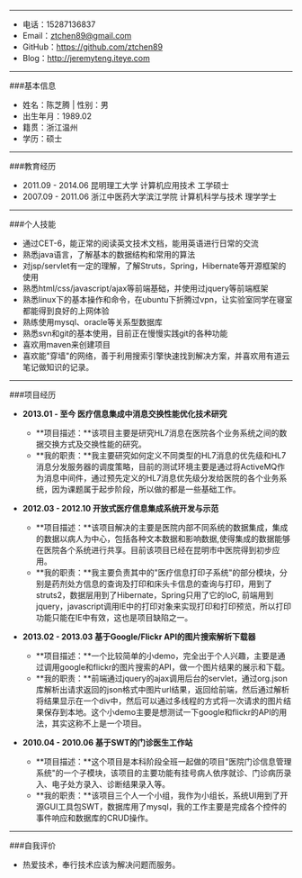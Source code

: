 ----------
- 电话：15287136837   
- Email：ztchen89@gmail.com   
- GitHub：https://github.com/ztchen89  
- Blog：http://jeremyteng.iteye.com  


----------
###基本信息

- 姓名：陈芝腾 | 性别：男 
- 出生年月：1989.02   
- 籍贯：浙江温州
- 学历：硕士  



----------
###教育经历
- 2011.09 - 2014.06      昆明理工大学                  计算机应用技术 工学硕士  
- 2007.09 - 2011.06      浙江中医药大学滨江学院  计算机科学与技术 理学学士  

----------


###个人技能
 - 通过CET-6，能正常的阅读英文技术文档，能用英语进行日常的交流
 - 熟悉java语言，了解基本的数据结构和常用的算法
 - 对jsp/servlet有一定的理解，了解Struts，Spring，Hibernate等开源框架的使用
 - 熟悉html/css/javascript/ajax等前端基础，并使用过jquery等前端框架
 - 熟悉linux下的基本操作和命令，在ubuntu下折腾过vpn，让实验室同学在寝室都能得到良好的上网体验
 - 熟练使用mysql、oracle等关系型数据库
 - 熟悉svn和git的基本使用，目前正在慢慢实践git的各种功能
 - 喜欢用maven来创建项目
 - 喜欢能"穿墙"的网络，善于利用搜索引擎快速找到解决方案，并喜欢用有道云笔记做知识的记录。 


----------




###项目经历

- **2013.01 - 至今 医疗信息集成中消息交换性能优化技术研究**   
 
  - **项目描述：**该项目主要是研究HL7消息在医院各个业务系统之间的数据交换方式及交换性能的研究。
  - **我的职责：**我主要研究如何定义不同类型的HL7消息的优先级和HL7消息分发服务器的调度策略，目前的测试环境主要是通过将ActiveMQ作为消息中间件，通过预先定义的HL7消息优先级分发给医院的各个业务系统，因为课题属于起步阶段，所以做的都是一些基础工作。
 
- **2012.03 - 2012.10 开放式医疗信息集成系统开发与示范**   
  - **项目描述：**该项目解决的主要是医院内部不同系统的数据集成，集成的数据以病人为中心，包括各种文本数据和影响数据,使得集成的数据能够在医院各个系统进行共享。目前该项目已经在昆明市中医院得到初步应用。
  - **我的职责：**我主要负责其中的"医疗信息打印子系统"的部分模块，分别是药剂处方信息的查询及打印和床头卡信息的查询与打印，用到了struts2，数据层用到了Hibernate，Spring只用了它的IoC, 前端用到jquery，javascript调用IE中的打印对象来实现打印和打印预览，所以打印功能只能在IE中有效，这也是项目缺陷之一。

- **2013.02 - 2013.03 基于Google/Flickr API的图片搜索解析下载器**  
  - **项目描述：**一个比较简单的小demo，完全出于个人兴趣，主要是通过调用google和flickr的图片搜索的API，做一个图片结果的展示和下载。
  - **我的职责：**前端通过jquery的ajax调用后台的servlet，通过org.json库解析出请求返回的json格式中图片url结果，返回给前端，然后通过解析将结果显示在一个div中，然后可以通过多线程的方式将一次请求的图片结果保存到本地。这个小demo主要是想测试一下google和flickr的API的用法，其实这称不上是一个项目。
 
- **2010.04 - 2010.06 基于SWT的门诊医生工作站**  
  - **项目描述：**这个项目是本科阶段全班一起做的项目"医院门诊信息管理系统"的一个子模块，该项目的主要功能有挂号病人依序就诊、门诊病历录入、电子处方录入、诊断结果录入等。
  - **我的职责：**该项目三个人一个小组，我作为小组长，系统UI用到了开源GUI工具包SWT，数据库用了mysql，我的工作主要是完成各个控件的事件响应和数据库的CRUD操作。


----------
###自我评价

 - 热爱技术，奉行技术应该为解决问题而服务。